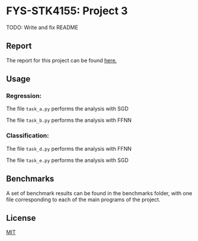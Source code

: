 # FYS-STK4155: Project 3
TODO: Write and fix README

## Report
The report for this project can be found [here.](https://github.com/simennb/fysstk4155-project2/blob/main/report/project3.pdf)

## Usage
### Regression:
The file `task_a.py` performs the analysis with SGD

The file `task_b.py` performs the analysis with FFNN
### Classification:
The file `task_d.py` performs the analysis with FFNN

The file `task_e.py` performs the analysis with SGD

## Benchmarks
A set of benchmark results can be found in the benchmarks folder, with one file corresponding to each of the main programs of the project.

## License
[MIT](https://choosealicense.com/licenses/mit/)
